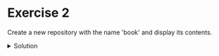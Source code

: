 # Exercise 2
Create a new repository with the name 'book' and display its contents.

<details>
<summary>  Solution </summary>
<br>

``` 
mkdir libro
cd libro
git init
ls -la
```

</details>